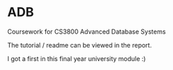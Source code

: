 # ADB
Coursework for CS3800 Advanced Database Systems

The tutorial / readme can be viewed in the report.

I got a first in this final year university module :)
